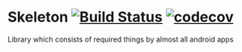 # Skeleton [![Build Status](https://travis-ci.org/rajkiran20/Skeleton.svg?branch=master)](https://travis-ci.org/rajkiran20/Skeleton) [![codecov](https://codecov.io/gh/rajkiran20/Skeleton/branch/master/graph/badge.svg)](https://codecov.io/gh/rajkiran20/Skeleton)

Library which consists of required things by almost all android apps
